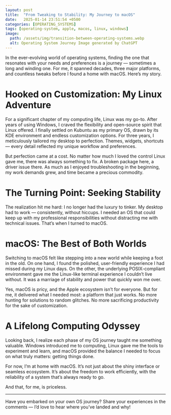 ```yaml
---
layout: post
title:  "From Tweaking to Stability: My Journey to macOS"
date:   2025-01-14 23:51:54 +0500
categories: [OPERATING_SYSTEMS]
tags: [operating-system, apple, macos, linux, windows]
image:
  path: /assets/img/transition-between-operating-systems.webp
  alt: Operating System Journey Image generated by ChatGPT
---
```


<!-- ![My Journey to macOS](/assets/img/transition-between-operating-systems.webp){: width="800" height="400" }{: .shadow }
_Operating System Journey Image generated by ChatGPT_ -->

In the ever-evolving world of operating systems, finding the one that resonates with your needs and preferences is a journey — sometimes a long and winding one. For me, it spanned decades, three major platforms, and countless tweaks before I found a home with macOS. Here’s my story.

# Hooked on Customization: My Linux Adventure
For a significant chapter of my computing life, Linux was my go-to. After years of using Windows, I craved the flexibility and open-source spirit that Linux offered. I finally settled on Kubuntu as my primary OS, drawn by its KDE environment and endless customization options. For three years, I meticulously tailored my desktop to perfection. Themes, widgets, shortcuts — every detail reflected my unique workflow and preferences.

But perfection came at a cost. No matter how much I loved the control Linux gave me, there was always something to fix. A broken package here, a driver issue there. As much as I enjoyed troubleshooting in the beginning, my work demands grew, and time became a precious commodity.

# The Turning Point: Seeking Stability
The realization hit me hard: I no longer had the luxury to tinker. My desktop had to work — consistently, without hiccups. I needed an OS that could keep up with my professional responsibilities without distracting me with technical issues. That’s when I turned to macOS.

# macOS: The Best of Both Worlds
Switching to macOS felt like stepping into a new world while keeping a foot in the old. On one hand, I found the polished, user-friendly experience I had missed during my Linux days. On the other, the underlying POSIX-compliant environment gave me the Linux-like terminal experience I couldn’t live without. It was a marriage of stability and power that quickly won me over.

Yes, macOS is pricy, and the Apple ecosystem isn’t for everyone. But for me, it delivered what I needed most: a platform that just works. No more hunting for solutions to random glitches. No more sacrificing productivity for the sake of customization.

# A Lifelong Computing Odyssey
Looking back, I realize each phase of my OS journey taught me something valuable. Windows introduced me to computing, Linux gave me the tools to experiment and learn, and macOS provided the balance I needed to focus on what truly matters: getting things done.

For now, I’m at home with macOS. It’s not just about the shiny interface or seamless ecosystem. It’s about the freedom to work efficiently, with the reliability of a system that’s always ready to go.

And that, for me, is priceless.

---

Have you embarked on your own OS journey? Share your experiences in the comments — I’d love to hear where you’ve landed and why!